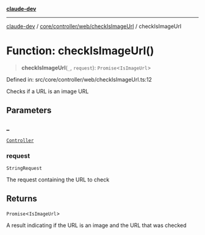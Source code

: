[**claude-dev**](../../../../../README.md)

***

[claude-dev](../../../../../README.md) / [core/controller/web/checkIsImageUrl](../README.md) / checkIsImageUrl

# Function: checkIsImageUrl()

> **checkIsImageUrl**(`_`, `request`): `Promise`\<`IsImageUrl`\>

Defined in: src/core/controller/web/checkIsImageUrl.ts:12

Checks if a URL is an image URL

## Parameters

### \_

[`Controller`](../../../classes/Controller.md)

### request

`StringRequest`

The request containing the URL to check

## Returns

`Promise`\<`IsImageUrl`\>

A result indicating if the URL is an image and the URL that was checked

